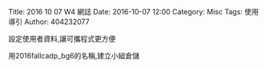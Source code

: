 Title: 2016 10 07 W4 網誌
Date: 2016-10-07 12:00
Category: Misc
Tags: 使用導引
Author: 404232077

<p>設定使用者資料,讓可攜程式更方便</p>


<p>用2016fallcadp_bg6的名稱,建立小組倉儲</p>
